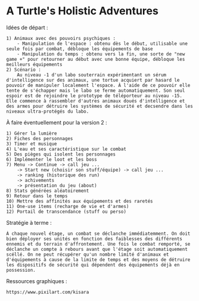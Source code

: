 # A Turtle's Holistic Adventures


Idées de départ :

	1) Animaux avec des pouvoirs psychiques :
		- Manipulation de l'espace : obtenu dès le début, utilisable une seule fois par combat, débloque les équipements de base
		- Manipulation du temps : obtenu vers la fin, une sorte de "new game +" pour retourner au début avec une bonne équipe, débloque les meilleurs équipements
	2) Scénario :
		Au niveau -1 d'un labo souterrain expérimentant un sérum d'intelligence sur des animaux, une tortue acquiert par hasard le pouvoir de manipuler localement l'espace. À l'aide de ce pouvoir elle tente de s'échapper mais le labo se ferme automatiquement. Son seul espoir est de rejoindre le prototype de téléporteur au niveau -15. Elle commence à rassembler d'autres animaux doués d'intelligence et des armes pour détruire les systèmes de sécurité et decsendre dans les niveaux ultra-protégés du labo.


À faire éventuellement pour la version 2 :

	1) Gérer la lumière
	2) Fiches des personnages
	3) Timer et musique
	4) L'eau et ses caractéristique sur le combat
	5) Des pièges qui isolent les personnages
	6) Implémenter le loot et les boss
	7) Menu -> Continue -> call jeu ...
		-> Start new (choisir son stuff/équipe) -> call jeu ...
		-> ranking (historique des run)
		-> achivements
		-> présentation du jeu (about)
	8) Stats générées aléatoirement
	9) Retour dans le temps
	10) Mettre des affinités aux équipements et des raretés
	11) One-use items (recharge de vie et d'armes)
	12) Portail de transcendance (stuff ou perso)


Stratégie à terme :

	À chaque nouvel étage, un combat se déclanche immédiatemment. On doit bien déployer ses unités en fonction des faiblesses des différents ennemis et du terrain d'affrontement. Une fois le combat remporté, se déclanche un compte à rebours avant que l'étage soit automatiquement scéllé. On ne peut récupérer qu'un nombre limité d'animaux et d'équipements à cause de la limite de temps et des moyens de détruire les dispositifs de sécurité qui dépendent des équipements déjà en possession. 
	

Ressources graphiques :

	https://www.pixilart.com/kisara
